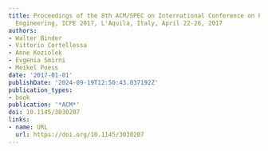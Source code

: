 ```yaml
---
title: Proceedings of the 8th ACM/SPEC on International Conference on Performance
  Engineering, ICPE 2017, L'Aquila, Italy, April 22-26, 2017
authors:
- Walter Binder
- Vittorio Cortellessa
- Anne Koziolek
- Evgenia Smirni
- Meikel Poess
date: '2017-01-01'
publishDate: '2024-09-19T12:50:43.037192Z'
publication_types:
- book
publication: '*ACM*'
doi: 10.1145/3030207
links:
- name: URL
  url: https://doi.org/10.1145/3030207
---
```

